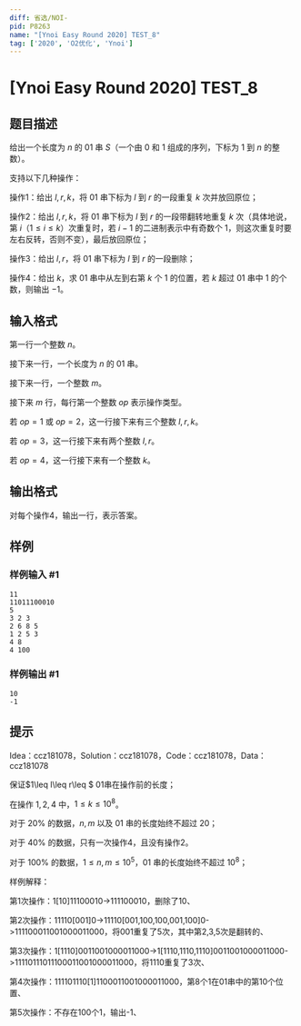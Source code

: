 ```yaml
---
diff: 省选/NOI-
pid: P8263
name: "[Ynoi Easy Round 2020] TEST_8"
tag: ['2020', 'O2优化', 'Ynoi']
---
```

# [Ynoi Easy Round 2020] TEST_8
## 题目描述

给出一个长度为 $n$ 的 $01$ 串 $S$（一个由 $0$ 和 $1$ 组成的序列，下标为 $1$ 到 $n$ 的整数）。

支持以下几种操作：

操作1：给出 $l,r,k$，将 $01$ 串下标为 $l$ 到 $r$ 的一段重复 $k$ 次并放回原位；

操作2：给出 $l,r,k$，将 $01$ 串下标为 $l$ 到 $r$ 的一段带翻转地重复 $k$ 次（具体地说，第 $i$（$1\leq i\leq k$）次重复时，若 $i-1$ 的二进制表示中有奇数个 $1$，则这次重复时要左右反转，否则不变），最后放回原位；

操作3：给出 $l,r$，将 $01$ 串下标为 $l$ 到 $r$ 的一段删除；

操作4：给出 $k$，求 $01$ 串中从左到右第 $k$ 个 $1$ 的位置，若 $k$ 超过 $01$ 串中 $1$ 的个数，则输出 $-1$。


## 输入格式

第一行一个整数 $n$。

接下来一行，一个长度为 $n$ 的 $01$ 串。

接下来一行，一个整数 $m$。

接下来 $m$ 行，每行第一个整数 $op$ 表示操作类型。

若 $op=1$ 或 $op=2$，这一行接下来有三个整数 $l,r,k$。

若 $op=3$，这一行接下来有两个整数 $l,r$。

若 $op=4$，这一行接下来有一个整数 $k$。
## 输出格式

对每个操作4，输出一行，表示答案。
## 样例

### 样例输入 #1
```
11
11011100010
5
3 2 3
2 6 8 5
1 2 5 3
4 8
4 100
```
### 样例输出 #1
```
10
-1
```
## 提示

Idea：ccz181078，Solution：ccz181078，Code：ccz181078，Data：ccz181078

保证$1\leq l\leq r\leq $ $01$串在操作前的长度；

在操作 $1,2,4$ 中，$1\leq k\leq 10^8$。

对于 $20\%$ 的数据，$n,m$ 以及 $01$ 串的长度始终不超过 $20$；

对于 $40\%$ 的数据，只有一次操作4，且没有操作2。

对于 $100\%$ 的数据，$1\leq n,m\leq 10^5$，$01$ 串的长度始终不超过 $10^8$；

样例解释：

第1次操作：1[10]11100010->111100010，删除了10、

第2次操作：11110[001]0->11110[001,100,100,001,100]0->111100011001000011000，将001重复了5次，其中第2,3,5次是翻转的、

第3次操作：1[1110]0011001000011000->1[1110,1110,1110]0011001000011000->11110111011100011001000011000，将1110重复了3次、

第4次操作：111101110[1]1100011001000011000，第8个1在01串中的第10个位置、

第5次操作：不存在100个1，输出-1、
